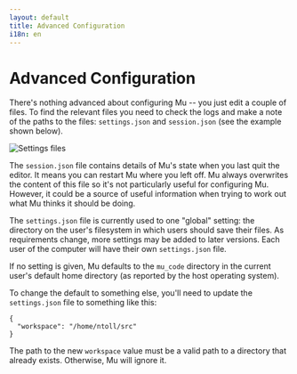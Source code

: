 ```yaml
---
layout: default
title: Advanced Configuration 
i18n: en
---
```


# Advanced Configuration

There's nothing advanced about configuring Mu -- you just edit a couple of
files. To find the relevant files you need to check the logs and make a note
of the paths to the files: `settings.json` and `session.json` (see the example
shown below).

<div class="row">
  <img src="/img/en/tutorials/settings_location.png" alt="Settings files" class="img-responsive center-block img-rounded movie"/>
  <br/>
</div>

The `session.json` file contains details of Mu's state when you last quit the
editor. It means you can restart Mu where you left off. Mu always overwrites
the content of this file so it's not particularly useful for configuring Mu.
However, it could be a source of useful information when trying to work out
what Mu thinks it should be doing.

The `settings.json` file is currently used to one "global" setting: the
directory on the user's filesystem in which users should save their files. As
requirements change, more settings may be added to later versions. Each user
of the computer will have their own `settings.json` file.

If no setting is given, Mu defaults to the `mu_code` directory in the current
user's default home directory (as reported by the host operating system).

To change the default to something else, you'll need to update the
`settings.json` file to something like this:

```
{
  "workspace": "/home/ntoll/src"
}
```

The path to the new `workspace` value must be a valid path to a directory that
already exists. Otherwise, Mu will ignore it.
